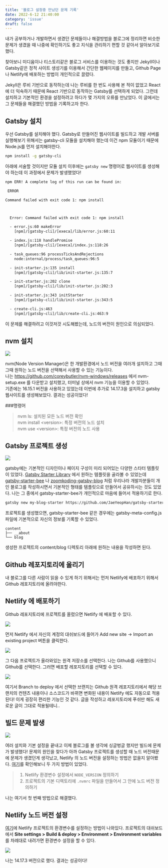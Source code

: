 ```yaml
---
title: '블로그 설정중 만났던 문제 기록'
date: 2022-6-12 21:40:00
category: 'issue'
draft: false
---
```


내가 공부하거나 개발하면서 생겼던 문제들이나 해결방법을 블로그에 정리하면 비슷한 문제가 생겼을 때
나중에 확인하기도 좋고 지식을 관리하기 편할 것 같아서 알아보기로 했다.

찾아보니 미디움이나 티스토리같은 블로그 서비스를 이용하는 것도 좋지만 Jekyll이나 Gatsby같은 정적 사이트 생성기를 이용해서 간단한 웹페이지를 만들고, Github Page나 Netlify에 배포하는 방법이 개인적으로 끌렸다.

Jekyll은 루비 기반으로 동작하는데 나는 루비를 한 번도 사용해 본 적이 없었고 React에 더 익숙하기 때문에 React 기반으로 동작하는 Gatsby를 선택하게 되었다. 그런데 설치하고 기본적인 환경을 설정하려고 하다가 몇 가지의 오류를 만났었다. 이 글에서는 그 문제들을 해결했던 방법을 기록하고자 한다.

## Gatsby 설치
우선 Gatsby를 설치해야 했다. Gatsby로 만들어진 웹사이트를 빌드하고 개발 서버를 실행해보기 위해서는 gatsby-cli 모듈을 설치해야 했는데 이건 npm 모듈이기 때문에 Node.js를 먼저 설치해야한다.
```sh
npm install -g gatsby-cli
```
아래에 서술할 것이지만 모듈 설치 이후에는 `gatsby new` 명령어로 웹사이트를 생성해야 하는데 이 과정에서 문제가 발생했었다!

```sh
npm ERR! A complete log of this run can be found in:

 ERROR

Command failed with exit code 1: npm install



  Error: Command failed with exit code 1: npm install

  - error.js:60 makeError
    [npm]/[gatsby-cli]/[execa]/lib/error.js:60:11

  - index.js:118 handlePromise
    [npm]/[gatsby-cli]/[execa]/index.js:118:26

  - task_queues:96 processTicksAndRejections
    node:internal/process/task_queues:96:5

  - init-starter.js:135 install
    [npm]/[gatsby-cli]/lib/init-starter.js:135:7

  - init-starter.js:202 clone
    [npm]/[gatsby-cli]/lib/init-starter.js:202:3

  - init-starter.js:343 initStarter
    [npm]/[gatsby-cli]/lib/init-starter.js:343:5

  - create-cli.js:463
    [npm]/[gatsby-cli]/lib/create-cli.js:463:9
```

이 문제를 해결하려고 이것저것 시도해봤는데, 노드의 버전이 원인으로 의심되었다.

## nvm 설치
![](./images/blog-problem/nvm-setup.png)

nvm(Node Version Manager)은 한 개발환경에서 노드 버전을 여러개 설치하고 그때그때 원하는 노드 버전을 선택해서 사용할 수 있는 기능이다.  
나는 https://github.com/coreybutler/nvm-windows/releases 에서 nvm-setup.exe 를 다운받고 설치했고, 터미널 상에서 nvm 기능을 이용할 수 있었다.  
기존에는 16.15.1 버전을 사용하고 있었는데 이번에 추가로 14.17.3을 설치하고 gatsby 웹사이트를 생성해보았다. 결과는 성공이었다!

###명령어
> nvm ls: 설치된 모든 노드 버전 확인  
 nvm install &lt;version&gt;: 특정 버전의 노드 설치  
nvm use &lt;version&gt;: 특정 버전의 노드 사용

## Gatsby 프로젝트 생성
![](./images/blog-problem/gatsby-starter-library.png)

gatsby에는 기본적인 디자인이나 페이지 구성이 미리 되어있는 다양한 스타터 템플릿이 있었다. [Gatsby Starter Library](https://www.gatsbyjs.com/starters/) 에서 원하는 템플릿을 골라볼 수 있었는데 [gatsby-starter-bee](https://github.com/JaeYeopHan/gatsby-starter-bee) 나 [zoomkoding-gatsby-blog](https://github.com/zoomKoding/zoomkoding-gatsby-blog) 처럼 우리나라 개발자분들이 개인 블로그를 작성하시면서 기본적인 형태를 템플릿으로 만들어서 공유하시는 것도 있었다. 나는 그 중에서 gatsby-starter-bee가 개인적으로 마음에 들어서 적용하기로 한다.

```sh
gatsby new my-blog-starter https://github.com/JaeYeopHan/gatsby-starter-bee
```

프로젝트를 생성했으면, gatsby-starter-bee 같은 경우에는 gatsby-meta-config.js 파일에 기본적으로 자신의 정보를 기록할 수 있었다.

```
content
├── __about
└── blog
```
생성한 프로젝트의 content/blog 디렉토리 아래에 원하는 내용을 작성하면 된다. 

## Github 레포지토리에 올리기
내 블로그를 다른 사람이 읽을 수 있게 하기 위해서는 먼저 Netlify에 배포하기 위해서 Github 레포지토리에 올려야한다.

## Netlify 에 배포하기
Github 레포지토리에 프로젝트를 올렸으면 Netlify 에 배포할 수 있다.

![](./images/blog-problem/netlify-add.png)

먼저 Netlify 에서 자신의 계정의 대쉬보드에 들어가 Add new site -> Import an existing project 버튼을 클릭한다.

![](./images/blog-problem/netlify-provider.png)

그 다음 프로젝트가 올라와있는 원격 저장소를 선택한다. 나는 Github를 사용했으니 Github를 선택한다. 
그러면 배포할 레포지토리를 선택할 수 있다.

![](./images/blog-problem/netlify-setting.png)

여기서 Branch to deploy 에서 선택한 브랜치는
Github 원격 레포지토리에서 해당 브랜치의 컨텐츠 내용이나 소스코드가 바뀌면
변화된 내용이 Netlify 에도 자동으로 적용된다! 이게 굉장히 편리한 기능인 것 같다. 글을 작성하고 레포지토리에 푸쉬만 해도 새로운 글이 그대로 적용될테니..

## 빌드 문제 발생

![](./images/blog-problem/netlify-failed.png)

여러 설치와 기본 설정을 끝내고 이제 블로그를 볼 생각에 싱글벙글 했지만 빌드에 문제가 발생했다! 문제의 원인을 찾다가 아까 Gatsby 프로젝트를 생성할 때 노드 버전때문에 문제가 생겼던게 생각났고, Netlify 의 노드 버전을 설정하는 방법은 없을지 알아봤다. [여기](https://docs.netlify.com/configure-builds/manage-dependencies/)를 확인해보니 두 가지 방법이 있었다.
> 1. Netlify 환경변수 설정에서 `NODE_VERSION` 정의하기
> 2. 프로젝트의 기본 디렉토리에 `.nvmrc` 파일을 만들어서 그 안에 노드 버전 정의하기

나는 여기서 첫 번째 방법으로 해결했다.

## Netlify 노드 버전 설정
[여기](https://docs.netlify.com/configure-builds/environment-variables/)에 Netlify 프로젝트의 환경변수를 설정하는 방법이 나와있다. 프로젝트의 대쉬보드에서 **Site settings > Build & deploy > Environment > Environment variables** 를 차례대로 내려가면 환경변수 설정을 할 수 있다.

![](./images/blog-problem/netlify-version.png)

나는 14.17.3 버전으로 했다. 결과는 성공이다!